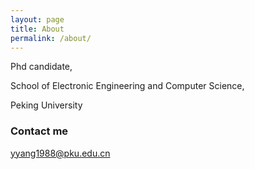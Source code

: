 ```yaml
---
layout: page
title: About
permalink: /about/
---
```


Phd candidate,

School of Electronic Engineering and Computer Science,

Peking University

### Contact me

[yyang1988@pku.edu.cn](mailto:yyang1988@pku.edu.cn)